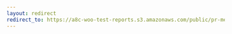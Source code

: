 ```yaml
---
layout: redirect
redirect_to: https://a8c-woo-test-reports.s3.amazonaws.com/public/pr-merge/37340/e2e/index.html
---
```

